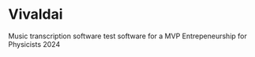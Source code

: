 # Vivaldai
Music transcription software
test software for a MVP
Entrepeneurship for Physicists 2024
